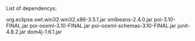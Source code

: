 List of dependencys:

org.eclipse.swt.win32.win32.x86-3.5.1.jar
xmlbeans-2.4.0.jar
poi-3.10-FINAL.jar
poi-ooxml-3.10-FINAL.jar
poi-ooxml-schemas-3.10-FINAL.jar
junit-4.8.2.jar
dom4j-1.6.1.jar